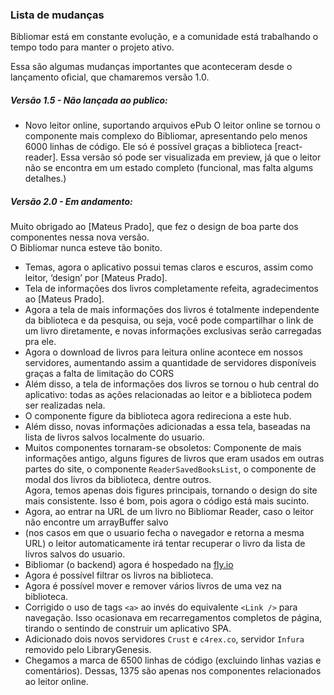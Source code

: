 ### Lista de mudanças

Bibliomar está em constante evolução, e a comunidade está trabalhando o tempo todo para manter o projeto ativo.

Essa são algumas mudanças importantes que aconteceram desde o lançamento oficial, que chamaremos versão 1.0.

##### Versão 1.5 - Não lançada ao publico:
- Novo leitor online, suportando arquivos ePub
O leitor online se tornou o componente mais complexo do Bibliomar, apresentando pelo menos 6000 linhas de código.
Ele só é possível graças a biblioteca [react-reader].
Essa versão só pode ser visualizada em preview, já que o leitor não se encontra em um estado completo (funcional, mas falta algums detalhes.)

##### Versão 2.0 - Em andamento:  

Muito obrigado ao [Mateus Prado], que fez o design de boa parte dos componentes nessa nova versão.  
O Bibliomar nunca esteve tão bonito.

- Temas, agora o aplicativo possui temas claros e escuros, assim como leitor, ‘design’ por [Mateus Prado].  
- Tela de informações dos livros completamente refeita, agradecimentos ao [Mateus Prado].  
- Agora a tela de mais informações dos livros é totalmente independente da biblioteca e da pesquisa, ou seja, você pode
compartilhar o link de um livro diretamente, e novas informações exclusivas serão carregadas pra ele.
- Agora o download de livros para leitura online acontece em nossos servidores, aumentando assim a quantidade de servidores 
disponíveis graças a falta de limitação do CORS
- Além disso, a tela de informações dos livros se tornou o hub central do aplicativo: todas as ações relacionadas ao leitor e a biblioteca podem ser realizadas nela.
- O componente figure da biblioteca agora redireciona a este hub.
- Além disso, novas informações adicionadas a essa tela, baseadas na lista de livros salvos localmente do usuario.
- Muitos componentes tornaram-se obsoletos:
Componente de mais informações antigo, alguns figures de livros que eram usados em outras partes do site, 
o componente `ReaderSavedBooksList`, o componente de modal dos livros da biblioteca, dentre outros.  
Agora, temos apenas dois figures principais, tornando o design do site mais consistente.
Isso é bom, pois agora o código está mais sucinto.
- Agora, ao entrar na URL de um livro no Bibliomar Reader, caso o leitor não encontre um arrayBuffer salvo 
- (nos casos em que o usuario fecha o navegador e retorna a mesma URL) o leitor automaticamente irá tentar
recuperar o livro da lista de livros salvos do usuario.
- Bibliomar (o backend) agora é hospedado na [fly.io](https://fly.io)
- Agora é possível filtrar os livros na biblioteca.
- Agora é possível mover e remover vários livros de uma vez na biblioteca.
- Corrigido o uso de tags `<a>` ao invés do equivalente `<Link />` para navegação. Isso ocasionava em recarregamentos completos de página, tirando o sentindo de construir um aplicativo SPA.
- Adicionado dois novos servidores `Crust` e `c4rex.co`, servidor `Infura` removido pelo LibraryGenesis.
- Chegamos a marca de 6500 linhas de código (excluindo linhas vazias e comentários). Dessas, 1375 são apenas nos componentes
relacionados ao leitor online.

